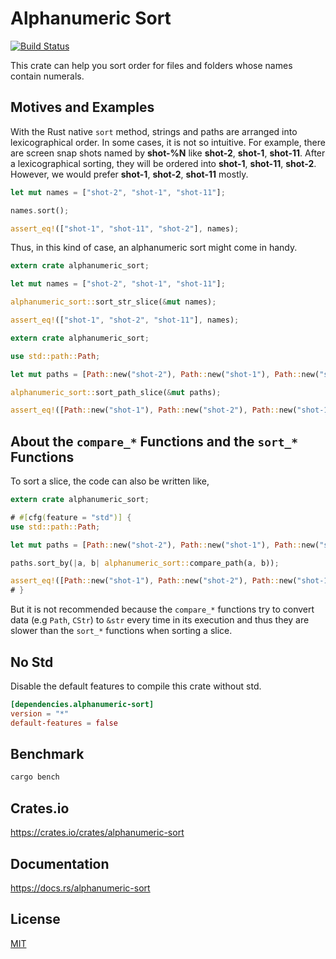 Alphanumeric Sort
====================

[![Build Status](https://travis-ci.org/magiclen/alphanumeric-sort.svg?branch=master)](https://travis-ci.org/magiclen/alphanumeric-sort)

This crate can help you sort order for files and folders whose names contain numerals.

## Motives and Examples

With the Rust native `sort` method, strings and paths are arranged into lexicographical order. In some cases, it is not so intuitive. For example, there are screen snap shots named by **shot-%N** like **shot-2**, **shot-1**, **shot-11**. After a lexicographical sorting, they will be ordered into **shot-1**, **shot-11**, **shot-2**. However, we would prefer **shot-1**, **shot-2**, **shot-11** mostly.

```rust
let mut names = ["shot-2", "shot-1", "shot-11"];

names.sort();

assert_eq!(["shot-1", "shot-11", "shot-2"], names);
```

Thus, in this kind of case, an alphanumeric sort might come in handy.

```rust
extern crate alphanumeric_sort;

let mut names = ["shot-2", "shot-1", "shot-11"];

alphanumeric_sort::sort_str_slice(&mut names);

assert_eq!(["shot-1", "shot-2", "shot-11"], names);
```

```rust
extern crate alphanumeric_sort;

use std::path::Path;

let mut paths = [Path::new("shot-2"), Path::new("shot-1"), Path::new("shot-11")];

alphanumeric_sort::sort_path_slice(&mut paths);

assert_eq!([Path::new("shot-1"), Path::new("shot-2"), Path::new("shot-11")], paths);
```

## About the `compare_*` Functions and the `sort_*` Functions

To sort a slice, the code can also be written like,

```rust
extern crate alphanumeric_sort;

# #[cfg(feature = "std")] {
use std::path::Path;

let mut paths = [Path::new("shot-2"), Path::new("shot-1"), Path::new("shot-11")];

paths.sort_by(|a, b| alphanumeric_sort::compare_path(a, b));

assert_eq!([Path::new("shot-1"), Path::new("shot-2"), Path::new("shot-11")], paths);
# }
```

But it is not recommended because the `compare_*` functions try to convert data (e.g `Path`, `CStr`) to `&str` every time in its execution and thus they are slower than the `sort_*` functions when sorting a slice.

## No Std

Disable the default features to compile this crate without std.

```toml
[dependencies.alphanumeric-sort]
version = "*"
default-features = false
```

## Benchmark

```bash
cargo bench
```

## Crates.io

https://crates.io/crates/alphanumeric-sort

## Documentation

https://docs.rs/alphanumeric-sort

## License

[MIT](LICENSE)